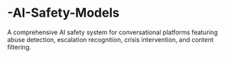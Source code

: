 # -AI-Safety-Models
A comprehensive AI safety system for conversational platforms featuring abuse detection, escalation recognition, crisis intervention, and content filtering.
